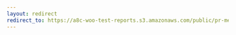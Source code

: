 ```yaml
---
layout: redirect
redirect_to: https://a8c-woo-test-reports.s3.amazonaws.com/public/pr-merge/43221/e2e/index.html
---
```

